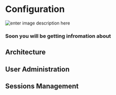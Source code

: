 # Configuration

![enter image description here](http://img.pyplan.org/Under_constuction.png)
### Soon you will be getting infromation about
## Architecture
## User Administration
## Sessions Management



<!--stackedit_data:
eyJoaXN0b3J5IjpbLTg3NjgyMzIyNiwyMDA1MDQwNTYyLC0zMz
I4Mzk5MzVdfQ==
-->